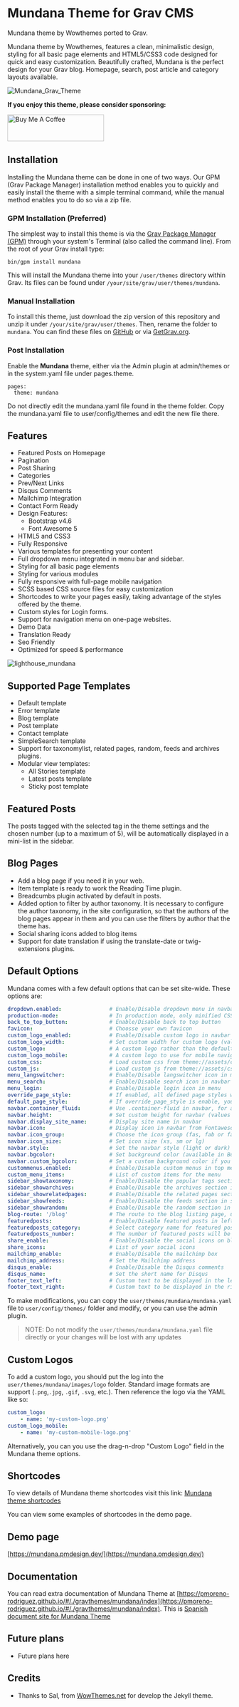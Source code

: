 # Mundana Theme for Grav CMS

Mundana theme by Wowthemes ported to Grav.

Mundana theme by Wowthemes, features a clean, minimalistic design, styling for all basic page elements and HTML5/CSS3 code designed for quick and easy customization. Beautifully crafted, Mundana is the perfect design for your Grav blog. Homepage, search, post article and category layouts available.

![Mundana_Grav_Theme](readme.jpg)

**If you enjoy this theme, please consider sponsoring:**

<a href="https://www.buymeacoffee.com/birdydesign" target="_blank"><img src="https://cdn.buymeacoffee.com/buttons/v2/default-yellow.png" alt="Buy Me A Coffee" style="height: 60px !important;width: 217px !important;" ></a>

## Installation

Installing the Mundana theme can be done in one of two ways. Our GPM (Grav Package Manager) installation method enables you to quickly and easily install the theme with a simple terminal command, while the manual method enables you to do so via a zip file.

### GPM Installation (Preferred)

The simplest way to install this theme is via the [Grav Package Manager (GPM)](http://learn.getgrav.org/advanced/grav-gpm) through your system's Terminal (also called the command line).  From the root of your Grav install type:

    bin/gpm install mundana

This will install the Mundana theme into your `/user/themes` directory within Grav. Its files can be found under `/your/site/grav/user/themes/mundana`.

### Manual Installation

To install this theme, just download the zip version of this repository and unzip it under `/your/site/grav/user/themes`. Then, rename the folder to `mundana`. You can find these files on [GitHub](https://github.com/pmoreno-rodriguez/grav-theme-mundana) or via [GetGrav.org](http://getgrav.org/downloads/themes).

### Post Installation

Enable the **Mundana** theme, either via the Admin plugin at admin/themes or in the system.yaml file under pages.theme.
```
pages:
  theme: mundana
```

Do not directly edit the mundana.yaml file found in the theme folder. Copy the mundana.yaml file to user/config/themes and edit the new file there.

## Features

- Featured Posts on Homepage
- Pagination
- Post Sharing
- Categories
- Prev/Next Links
- Disqus Comments
- Mailchimp Integration
- Contact Form Ready
- Design Features:
    * Bootstrap v4.6
    * Font Awesome 5
- HTML5 and CSS3
- Fully Responsive
- Various templates for presenting your content
- Full dropdown menu integrated in menu bar and sidebar.
- Styling for all basic page elements
- Styling for various modules
- Fully responsive with full-page mobile navigation
- SCSS based CSS source files for easy customization
- Shortcodes to write your pages easily, taking advantage of the styles offered by the theme.
- Custom styles for Login forms. 
- Support for navigation menu on one-page websites.
- Demo Data
- Translation Ready
- Seo Friendly
- Optimized for speed & performance

![lighthouse_mundana](images/lighthouse_mundana.png)

## Supported Page Templates

- Default template
- Error template
- Blog template
- Post template
- Contact template
- SimpleSearch template
- Support for taxonomylist, related pages, random, feeds and archives plugins.
- Modular view templates:
    - All Stories template
    - Latest posts template
    - Sticky post template

## Featured Posts

The posts tagged with the selected tag in the theme settings and the chosen number (up to a maximum of 5), will be automatically displayed in a mini-list in the sidebar.

## Blog Pages

* Add a blog page if you need it in your web. 
* Item template is ready to work the Reading Time plugin. 
* Breadcumbs plugin activated by default in posts.
* Added option to filter by author taxonomy. It is necessary to configure the author taxonomy, in the site configuration, so that the authors of the blog pages appear in them and you can use the filters by author that the theme has.
* Social sharing icons added to blog items
* Support for date translation if using the translate-date or twig-extensions plugins.

## Default Options

Mundana comes with a few default options that can be set site-wide.  These options are:

```yaml
dropdown.enabled:               # Enable/Disable dropdown menu in navbar
production-mode:                # In production mode, only minified CSS is used. When disabled, nested CSS are enabled
back_to_top_button:             # Enable/Disable back to top button
favicon:                        # Choosse your own favicon
custom_logo_enabled:            # Enable/Disable custom logo in navbar
custom_logo_width:              # Set custom width for custom logo (values between 20 to 300 pixels)
custom_logo:                    # A custom logo rather than the default (see below)  
custom_logo_mobile:             # A custom logo to use for mobile navigation
custom_css:                     # Load custom css from theme://assets/css/custom.css if available
custom_js:                      # Load custom js from theme://assets/css/custom.js if available
menu_langswitcher:              # Enable/Disable langswitcher icon in menu (langswitcher plugin needed)
menu_search:                    # Enable/Disable search icon in navbar (simplesearch plugin needed)
menu_login:                     # Enable/Disable login icon in menu
override_page_style:            # If enabled, all defined page styles will be overridden
default_page_style:             # If override_page_style is enable, you can choose the default page style
navbar.container_fluid:         # Use .container-fluid in navbar, for a full width container
navbar.height:                  # Set custom height for navbar (values between 35 to 150)
navbar.display_site_name:       # Display site name in navbar
navbar.icon:                    # Display icon in navbar from Fontawesome (only if custom_log is disabled)
navbar.icon_group:              # Choose the icon group (fas, fab or fa)
navbar.icon_size:               # Set icon size (xs, sm or lg)
navbar.style:                   # Set the navbar style (light or dark)
navbar.bgcolor:                 # Set background color (available in Bootstrap)
navbar.custom_bgcolor:          # Set a custom background color if you don't want to set any of those available in Bootstrap
custommenus.enabled:            # Enable/Disable custom menus in top menu
custom_menu_items:              # List of custom items for the menu
sidebar_showtaxonomy:           # Enable/Disable the popular tags section in sidebar (taxonomylist plugin is required)
sidebar_showarchives:           # Enable/Disable the archives section in sidebar (archives plugin is required)
sidebar_showrelatedpages:       # Enable/Disable the related pages section in sidebar (relatedpages plugin is required)
sidebar_showfeeds:              # Enable/Disable the feeds section in sidebar (feeds plugin is required)
sidebar_showrandom:             # Enable/Disable the random section in sidebar (random plugin is required)
blog-route: '/blog'             # The route to the blog listing page, useful for a blog style layout
featuredposts:                  # Enable/Disable featured posts in left sidebar
featuredposts_category:         # Select category name for featured posts (configured in taxonomies)
featuredposts_number:           # The number of featured posts will be displayed on the left sidebar
share_enable:                   # Enable/Disable the social icons on blog posts
share_icons:                    # List of your social icons
mailchimp_enable:               # Enable/Disable the mailchimp box
mailchimp_address:              # Set the Mailchimp address
disqus_enable:                  # Enable/Disable the Disqus comments
disqus_name:                    # Set the short name for Disqus
footer_text_left:               # Custom text to be displayed in the left footer
footer_text_right:              # Custom text to be displayed in the right footer
```
To make modifications, you can copy the `user/themes/mundana/mundana.yaml` file to `user/config/themes/` folder and modify, or you can use the admin plugin.

> NOTE: Do not modify the `user/themes/mundana/mundana.yaml` file directly or your changes will be lost with any updates

## Custom Logos

To add a custom logo, you should put the log into the `user/themes/mundana/images/logo` folder.  Standard image formats are support (`.png`,`.jpg`, `.gif`, `.svg`, etc.).  Then reference the logo via the YAML like so:

```yaml
custom_logo:
    - name: 'my-custom-logo.png'
custom_logo_mobile:
    - name: 'my-custom-mobile-logo.png'    
```
Alternatively, you can you use the drag-n-drop "Custom Logo" field in the Mundana theme options.

## Shortcodes

To view details of Mundana theme shortcodes visit this link: [Mundana theme shortcodes](https://pmoreno-rodriguez.github.io/#/./gravthemes/mundana/index?id=shortcodes)

You can view some examples of shortcodes in the demo page.

## Demo page

[https://mundana.pmdesign.dev/](https://mundana.pmdesign.dev/)

## Documentation 

You can read extra documentation of Mundana Theme at [https://pmoreno-rodriguez.github.io/#/./gravthemes/mundana/index](https://pmoreno-rodriguez.github.io/#/./gravthemes/mundana/index). This is [Spanish document site for Mundana Theme](https://pmdesign.dev/temas/mundana)

## Future plans

* Future plans here

## Credits

* Thanks to Sal, from [WowThemes.net](https://www.wowthemes.net/) for develop the Jekyll theme.

